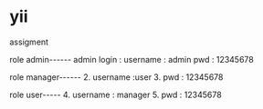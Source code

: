 # yii
assigment

role admin------
admin login : username : admin 
pwd : 12345678

role manager------
2. username :user
3. pwd : 12345678

role user-----
4. username : manager
5. pwd : 12345678
